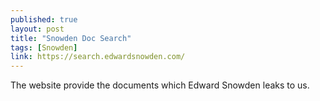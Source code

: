 ```yaml
---
published: true
layout: post
title: "Snowden Doc Search"
tags: [Snowden]
link: https://search.edwardsnowden.com/
---
```


The website provide the documents which Edward Snowden leaks to us.
